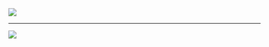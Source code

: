 <a href="https://github.com/anuraghazra/github-readme-stats">
  <img src="https://github-readme-stats.vercel.app/api?username=tani-cat&count_private=true&show_icons=true" />
</a>
<hr>
<a href="https://github.com/anuraghazra/github-readme-stats">
  <img src="https://github-readme-stats.vercel.app/api/top-langs/?username=tani-cat&layout=compact" />
</a>
